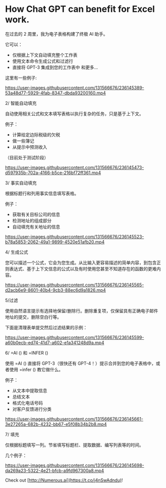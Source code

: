 # **How Chat GPT can benefit for Excel work.**

在过去的 2 周里，我为电子表格构建了终极 AI 助手。

它可以：

- 仅根据上下文自动填充整个工作表
- 使用文本命令生成公式和过滤行
- 直接将 GPT-3 集成到您的工作表中
和更多…

这里有一些例子:

https://user-images.githubusercontent.com/131566676/236145389-53a48d77-5929-4fab-8347-dbda93200160.mp4

2/ 智能自动填充

自动使用相关公式和文本填写表格以执行复杂的任务，只是基于上下文。

例子：

- 计算给定边际税级的欠税
- 做一些簿记
- 从提示中预测收入

（目前处于测试阶段）

https://user-images.githubusercontent.com/131566676/236145473-d597935b-702a-4166-b5ce-216bf72ff361.mp4

3/ 事实自动填充

根据标题行和列用事实信息填写表格。

例子：

- 获取有关目标公司的信息
- 检测地址的组成部分
- 自动填充有关地址的信息

https://user-images.githubusercontent.com/131566676/236145523-b78a5853-2062-49a1-9899-4520e51afb20.mp4

4/ 生成公式

您可以描述一个公式，它会为您生成。从比输入更容易描述的简单内容，到包含正则表达式、基于上下文信息的公式以及有时使用您甚至不知道存在的函数的更难内容。

https://user-images.githubusercontent.com/131566676/236145565-d2acb6e9-8601-40b4-9cb3-88ec6d9a1826.mp4

5/过滤

使用自然语言提示有选择地保留/删除行。删除重复项，仅保留具有正确电子邮件地址的提交，删除空白行等。

下面是清理表单提交然后过滤结果的示例：

https://user-images.githubusercontent.com/131566676/236145599-a60b0ecb-ed74-41d7-a602-e1a341248d9a.mp4

6/ =AI () 和 =INFER ()

使用 =AI () 直接将 GPT-3（很快还有 GPT-4！）提示合并到您的电子表格中，或者使用 =infer () 教它做什么。

例子：

- 从文本中提取信息
- 总结文本
- 格式化电话号码
- 对客户反馈进行分类

https://user-images.githubusercontent.com/131566676/236145661-3e27265a-682b-4232-bb67-e5f08b34b2b8.mp4

7/ 填充

仅根据标题填写一列。节省填写标题栏、提取数据、编写列表等的时间。

几个例子：

https://user-images.githubusercontent.com/131566676/236145698-da269a23-5322-4e21-bfcb-a9fd967300a8.mp4

Check out [http://Numerous.ai](https://t.co/j4nSwAdndu)!
